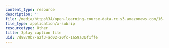 ```yaml
---
content_type: resource
description: ''
file: /media/https%3A/open-learning-course-data-rc.s3.amazonaws.com/16-885j-aircraft-systems-engineering-fall-2005/7d8870b7a2f3ad0220fc1a59a30f1ffe_bOAyzURugaw.srt
file_type: application/x-subrip
resourcetype: Other
title: 3play caption file
uid: 7d8870b7-a2f3-ad02-20fc-1a59a30f1ffe
---
```

